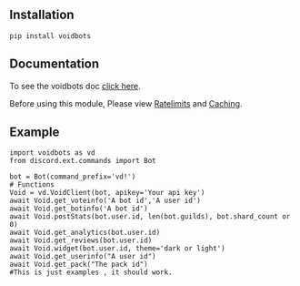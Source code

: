 
## Installation
`pip install voidbots`

## Documentation
To see the voidbots doc [click here](https://docs.voidbots.net/).

Before using this module, Please view [Ratelimits](https://docs.voidbots.net/#/ratelimits) and [Caching](https://docs.voidbots.net/#/caching).

## Example
```
import voidbots as vd
from discord.ext.commands import Bot

bot = Bot(command_prefix='vd!')
# Functions
Void = vd.VoidClient(bot, apikey='Your api key')
await Void.get_voteinfo('A bot id','A user id')
await Void.get_botinfo('A bot id')
await Void.postStats(bot.user.id, len(bot.guilds), bot.shard_count or 0)
await Void.get_analytics(bot.user.id)
await Void.get_reviews(bot.user.id)
await Void.widget(bot.user.id, theme='dark or light')
await Void.get_userinfo("A user id")
await Void.get_pack("The pack id")
#This is just examples , it should work.
```